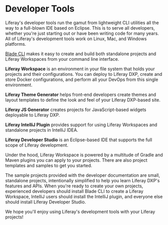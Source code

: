 # Developer Tools

Liferay's developer tools run the gamut from lightweight CLI utilities all the way to a full-blown IDE based on Eclipse. This is to serve all developers, whether you're just starting out or have been writing code for many years. All of Liferay's development tools work on Linux, Mac, and Windows platforms. 

[Blade CLI](./blade-cli/installing-and-updating-blade-cli.md) makes it easy to create and build both standalone projects and Liferay Workspaces from your command line interface. 

**Liferay Workspace** is an environment in your file system that holds your projects and their configurations. You can deploy to Liferay DXP, create and store Docker configurations, and perform all your DevOps from this single environment. 

**Liferay Theme Generator** helps front-end developers create themes and layout templates to define the look and feel of your Liferay DXP-based site. 

**Liferay JS Generator** creates projects for JavaScript-based widgets deployable to Liferay DXP. 

**Liferay IntelliJ Plugin** provides support for using Liferay Workspaces and standalone projects in IntelliJ IDEA. 

**Liferay Developer Studio** is an Eclipse-based IDE that supports the full scope of Liferay development.

Under the hood, Liferay Workspace is powered by a multitude of Gradle and Maven plugins you can apply to your projects. There are also project templates and samples to get you started. 

The sample projects provided with the developer documentation are small, standalone projects, intentionally simplified to help you learn Liferay DXP's features and APIs. When you're ready to create your own projects, experienced developers should install Blade CLI to create a Liferay Workspace, IntelliJ users should install the IntelliJ plugin, and everyone else should install Liferay Developer Studio. 

We hope you'll enjoy using Liferay's development tools with your Liferay projects! 

